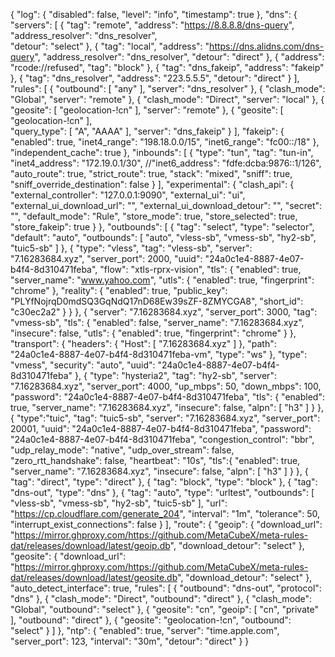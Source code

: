 {
  "log": {
    "disabled": false,
    "level": "info",
    "timestamp": true
  },
    "dns": {
        "servers": [
            {
                "tag": "remote",
                "address": "https://8.8.8.8/dns-query",
                "address_resolver": "dns_resolver",               
                "detour": "select"
            },
            {
                "tag": "local",
                "address": "https://dns.alidns.com/dns-query",
                "address_resolver": "dns_resolver",
                "detour": "direct"
            },
            {
                "address": "rcode://refused",
                "tag": "block"
            },
            {
                "tag": "dns_fakeip",
                "address": "fakeip"
            },
            {
                "tag": "dns_resolver",
                "address": "223.5.5.5",
                "detour": "direct"
            }
        ],
        "rules": [
            {
                "outbound": [
                    "any"
                ],
                "server": "dns_resolver"
            },
            {
                "clash_mode": "Global",
                "server": "remote"
            },
            {
                "clash_mode": "Direct",
                "server": "local"
            },
            {
                "geosite": [
                    "geolocation-!cn"
                ],
                "server": "remote"
            },
             {
                "geosite": [
                    "geolocation-!cn"
                ],             
                "query_type": [
                    "A",
                    "AAAA"
                ],
                "server": "dns_fakeip"
            }
          ],
           "fakeip": {
           "enabled": true,
           "inet4_range": "198.18.0.0/15",
           "inet6_range": "fc00::/18"
         },
          "independent_cache": true
        },
      "inbounds": [
    {
      "type": "tun",
      "tag": "tun-in",
      "inet4_address": "172.19.0.1/30",
      //"inet6_address": "fdfe:dcba:9876::1/126",
      "auto_route": true,
      "strict_route": true,
      "stack": "mixed",
      "sniff": true,
      "sniff_override_destination": false
    }
  ],
  "experimental": {
    "clash_api": {
      "external_controller": "127.0.0.1:9090",
      "external_ui": "ui",
      "external_ui_download_url": "",
      "external_ui_download_detour": "",
      "secret": "",
      "default_mode": "Rule",
      "store_mode": true,
      "store_selected": true,
      "store_fakeip": true
    }
  },
  "outbounds": [
    {
      "tag": "select",
      "type": "selector",
      "default": "auto",
      "outbounds": [
        "auto",
        "vless-sb",
        "vmess-sb",
        "hy2-sb",
        "tuic5-sb"
      ]
    },
    {
      "type": "vless",
      "tag": "vless-sb",
      "server": "7.16283684.xyz",
      "server_port": 2000,
      "uuid": "24a0c1e4-8887-4e07-b4f4-8d310471feba",
      "flow": "xtls-rprx-vision",
      "tls": {
        "enabled": true,
        "server_name": "www.yahoo.com",
        "utls": {
          "enabled": true,
          "fingerprint": "chrome"
        },
      "reality": {
          "enabled": true,
          "public_key": "PLYfNojrqD0mdSQ3GqNdQ17nD68Ew39sZF-8ZMYCGA8",
          "short_id": "c30ec2a2"
        }
      }
    },
{
            "server": "7.16283684.xyz",
            "server_port": 3000,
            "tag": "vmess-sb",
            "tls": {
                "enabled": false,
                "server_name": "7.16283684.xyz",
                "insecure": false,
                "utls": {
                    "enabled": true,
                    "fingerprint": "chrome"
                }
            },
            "transport": {
                "headers": {
                    "Host": [
                        "7.16283684.xyz"
                    ]
                },
                "path": "24a0c1e4-8887-4e07-b4f4-8d310471feba-vm",
                "type": "ws"
            },
            "type": "vmess",
            "security": "auto",
            "uuid": "24a0c1e4-8887-4e07-b4f4-8d310471feba"
        },
    {
        "type": "hysteria2",
        "tag": "hy2-sb",
        "server": "7.16283684.xyz",
        "server_port": 4000,
        "up_mbps": 50, 
        "down_mbps": 100,
        "password": "24a0c1e4-8887-4e07-b4f4-8d310471feba",
        "tls": {
            "enabled": true,
            "server_name": "7.16283684.xyz",
            "insecure": false,
            "alpn": [
                "h3"
            ]
        }
    },
        {
            "type":"tuic",
            "tag": "tuic5-sb",
            "server": "7.16283684.xyz",
            "server_port": 20001,
            "uuid": "24a0c1e4-8887-4e07-b4f4-8d310471feba",
            "password": "24a0c1e4-8887-4e07-b4f4-8d310471feba",
            "congestion_control": "bbr",
            "udp_relay_mode": "native",
            "udp_over_stream": false,
            "zero_rtt_handshake": false,
            "heartbeat": "10s",
            "tls":{
                "enabled": true,
                "server_name": "7.16283684.xyz",
                "insecure": false,
                "alpn": [
                    "h3"
                ]
            }
        },
    {
      "tag": "direct",
      "type": "direct"
    },
    {
      "tag": "block",
      "type": "block"
    },
    {
      "tag": "dns-out",
      "type": "dns"
    },
    {
      "tag": "auto",
      "type": "urltest",
      "outbounds": [
        "vless-sb",
        "vmess-sb",
        "hy2-sb",
        "tuic5-sb"
      ],
      "url": "https://cp.cloudflare.com/generate_204",
      "interval": "1m",
      "tolerance": 50,
      "interrupt_exist_connections": false
    }
  ],
  "route": {
      "geoip": {
      "download_url": "https://mirror.ghproxy.com/https://github.com/MetaCubeX/meta-rules-dat/releases/download/latest/geoip.db",
      "download_detour": "select"
    },
    "geosite": {
      "download_url": "https://mirror.ghproxy.com/https://github.com/MetaCubeX/meta-rules-dat/releases/download/latest/geosite.db",
      "download_detour": "select"
    },
    "auto_detect_interface": true,
    "rules": [
      {
        "outbound": "dns-out",
        "protocol": "dns"
      },
      {
        "clash_mode": "Direct",
        "outbound": "direct"
      },
      {
        "clash_mode": "Global",
        "outbound": "select"
      },
      {
        "geosite": "cn",
        "geoip": [
          "cn",
          "private"
        ],
        "outbound": "direct"
      },
      {
        "geosite": "geolocation-!cn",
        "outbound": "select"
      }
    ]
  },
    "ntp": {
    "enabled": true,
    "server": "time.apple.com",
    "server_port": 123,
    "interval": "30m",
    "detour": "direct"
  }
}
